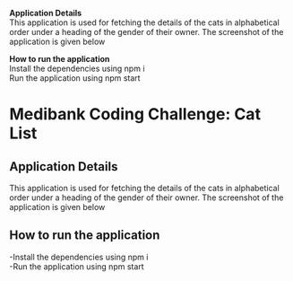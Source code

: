  **Application Details**  
 This application is used for fetching the details of the cats in alphabetical order under a heading of the gender of their owner. The screenshot of the application is given below  

**How to run the application**  
Install the dependencies using npm i  
Run the application using npm start  


# Medibank Coding Challenge: Cat List

## Application Details

This application is used for fetching the details of the cats in alphabetical order under a heading of the gender of their owner. The screenshot of the application is given below  

## How to run the application
-Install the dependencies using npm i  
-Run the application using npm start  
